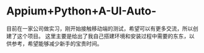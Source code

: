 # Appium+Python+A-UI-Auto-
目前在一家公司做实习，刚开始接触移动端的测试，希望可以有更多交流，所以创建了这个项目。
这里主要是给出了我自己搭建环境和安装过程中需要的东东，以供参考，希望能够减少新手的宝贵时间。
